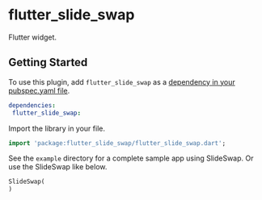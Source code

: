 # flutter_slide_swap

Flutter widget.


## Getting Started

To use this plugin, add `flutter_slide_swap` as a [dependency in your pubspec.yaml file](https://flutter.io/platform-plugins/).

```yaml
dependencies:
 flutter_slide_swap: 
```

Import the library in your file.

````dart
import 'package:flutter_slide_swap/flutter_slide_swap.dart';
````

See the `example` directory for a complete sample app using SlideSwap.
Or use the SlideSwap like below.

````dart
SlideSwap(
)
````